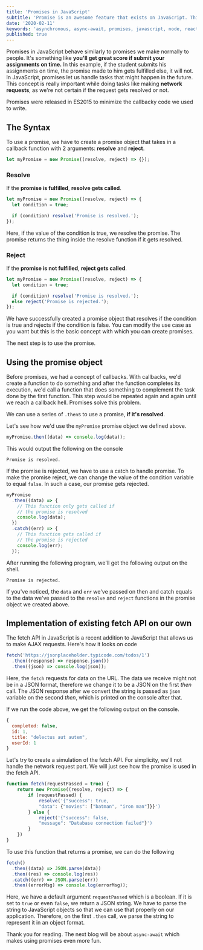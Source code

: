 ```yaml
---
title: 'Promises in JavaScript'
subtitle: 'Promise is an awesome feature that exists on JavaScript. This blog covers how promises can be implemented on our applications'
date: '2020-02-11'
keywords: 'asynchronous, async-await, promises, javascript, node, react, fetch'
published: true
---
```


Promises in JavaScript behave similarly to promises we make normally to people. It's something like **you'll get great score if submit your assignments on time.** In this example, if the student submits his assignments on time, the promise made to him gets fulfilled else, it will not. In JavaScript, promises let us handle tasks that might happen in the future. This concept is really important while doing tasks like making **network requests**, as we're not certain if the request gets resolved or not.

Promises were released in ES2015 to minimize the callbacky code we used to write.

## The Syntax

To use a promise, we have to create a promise object that takes in a callback function with 2 arguments: **resolve** and **reject**.

```js
let myPromise = new Promise((resolve, reject) => {});
```

### Resolve

If the **promise is fulfilled**, **resolve gets called**.

```js
let myPromise = new Promise((resolve, reject) => {
  let condition = true;

  if (condition) resolve('Promise is resolved.');
});
```

Here, if the value of the condition is true, we resolve the promise. The promise returns the thing inside the resolve function if it gets resolved.

### Reject

If the **promise is not fulfilled**, **reject gets called**.

```js
let myPromise = new Promise((resolve, reject) => {
  let condition = true;

  if (condition) resolve('Promise is resolved.');
  else reject('Promise is rejected.');
});
```

We have successfully created a promise object that resolves if the condition is true and rejects if the condition is false. You can modify the use case as you want but this is the basic concept with which you can create promises.

The next step is to use the promise.

## Using the promise object

Before promises, we had a concept of callbacks. With callbacks, we'd create a function to do something and after the function completes its execution, we'd call a function that does something to complement the task done by the first function. This step would be repeated again and again until we reach a callback hell. Promises solve this problem.

We can use a series of `.then`s to use a promise, **if it's resolved**.

Let's see how we'd use the `myPromise` promise object we defined above.

```js
myPromise.then((data) => console.log(data));
```

This would output the following on the console

```shell
Promise is resolved.
```

If the promise is rejected, we have to use a catch to handle promise. To make the promise reject, we can change the value of the condition variable to equal `false`. In such a case, our promise gets rejected.

```js
myPromise
  .then((data) => {
    // This function only gets called if
    // the promise is resolved
    console.log(data);
  })
  .catch((err) => {
    // This function gets called if
    // the promise is rejected
    console.log(err);
  });
```

After running the following program, we'll get the following output on the shell.

```shell
Promise is rejected.
```

If you've noticed, the `data` and `err` we've passed on then and catch equals to the data we've passed to the `resolve` and `reject` functions in the promise object we created above.

## Implementation of existing fetch API on our own

The fetch API in JavaScript is a recent addition to JavaScript that allows us to make AJAX requests. Here's how it looks on code

```js
fetch('https://jsonplaceholder.typicode.com/todos/1')
  .then((response) => response.json())
  .then((json) => console.log(json));
```

Here, the `fetch` requests for data on the URL. The data we receive might not be in a JSON format, therefore we change it to be a JSON on the first _then_ call. The JSON response after we convert the string is passed as `json` variable on the second _then_, which is printed on the console after that.

If we run the code above, we get the following output on the console.

```js
{
  completed: false,
  id: 1,
  title: "delectus aut autem",
  userId: 1
}
```

Let's try to create a simulation of the fetch API. For simplicity, we'll not handle the network request part. We will just see how the promise is used in the fetch API.

```js
function fetch(requestPassed = true) {
	return new Promise((resolve, reject) => {
		if (requestPassed) {
			resolve('{"success": true,
			"data": {"movies": ["batman", "iron man"]}}')
		} else {
			reject('{"success": false,
			"message": "Database connection failed"}')
		}
	})
}
```

To use this function that returns a promise, we can do the following

```js
fetch()
  .then((data) => JSON.parse(data))
  .then((res) => console.log(res))
  .catch((err) => JSON.parse(err))
  .then((errorMsg) => console.log(errorMsg));
```

Here, we have a default argument `requestPassed` which is a boolean. If it is set to `true` or even `false`, we return a JSON string. We have to parse the string to JavaScript objects so that we can use that properly on our application. Therefore, on the first `.then` call, we parse the string to represent it in an object format.

Thank you for reading. The next blog will be about `async-await` which makes using promises even more fun.
